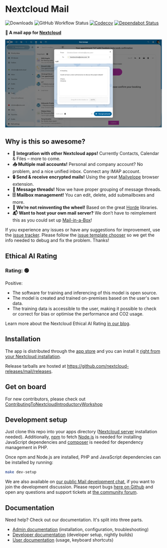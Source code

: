 # Nextcloud Mail

![Downloads](https://img.shields.io/github/downloads/nextcloud/mail/total.svg)
![GitHub Workflow Status](https://img.shields.io/github/workflow/status/nextcloud/mail/Test)
[![Codecov](https://img.shields.io/codecov/c/github/nextcloud/mail)](https://codecov.io/gh/nextcloud/mail)
[![Dependabot Status](https://api.dependabot.com/badges/status?host=github&repo=nextcloud/mail)](https://dependabot.com)

**💌 A mail app for [Nextcloud](https://nextcloud.com)**

![](screenshots/mail.png)


## Why is this so awesome?

* **🚀 Integration with other Nextcloud apps!** Currently Contacts, Calendar & Files – more to come.
* **📥 Multiple mail accounts!** Personal and company account? No problem, and a nice unified inbox. Connect any IMAP account.
* **🔒 Send & receive encrypted mails!** Using the great [Mailvelope](https://mailvelope.com) browser extension.
* **📑 Message threads!** Now we have proper grouping of message threads.
* **🗄️ Mailbox management!** You can edit, delete, add submailboxes and more.
* **🙈 We’re not reinventing the wheel!** Based on the great [Horde](https://www.horde.org) libraries.
* **📬 Want to host your own mail server?** We don’t have to reimplement this as you could set up [Mail-in-a-Box](https://mailinabox.email)!

If you experience any issues or have any suggestions for improvement, use the [issue tracker](https://github.com/nextcloud/mail/issues). Please follow the [issue template chooser](https://github.com/nextcloud/mail/issues/new/choose) so we get the info needed to debug and fix the problem. Thanks!

## Ethical AI Rating
### Rating: 🟢

Positive:
* The software for training and inferencing of this model is open source.
* The model is created and trained on-premises based on the user's own data.
* The training data is accessible to the user, making it possible to check or correct for bias or optimise the performance and CO2 usage.

Learn more about the Nextcloud Ethical AI Rating [in our blog](https://nextcloud.com/blog/nextcloud-ethical-ai-rating/).

## Installation

The app is distributed through the [app store](https://apps.nextcloud.com/apps/mail) and you can install it [right from your Nextcloud installation](https://docs.nextcloud.com/server/stable/admin_manual/apps_management.html).

Release tarballs are hosted at https://github.com/nextcloud-releases/mail/releases.

## Get on board
For new contributors, please check out [ContributingToNextcloudIntroductoryWorkshop](https://github.com/sleepypioneer/ContributingToNextcloudIntroductoryWorkshop)

## Development setup

Just clone this repo into your apps directory ([Nextcloud server](https://github.com/nextcloud/server#running-master-checkouts) installation needed). Additionally, [npm](https://www.npmjs.com/) to fetch [Node.js](https://nodejs.org/en/download/package-manager/) is needed for installing JavaScript dependencies
and [composer](https://getcomposer.org/download/) is needed for dependency management in PHP.

Once npm and Node.js are installed, PHP and JavaScript dependencies can be installed by running:
```bash
make dev-setup
```

We are also available on [our public Mail development chat](https://cloud.nextcloud.com/call/89474m7g), if you want to join the development discussion. Please report bugs [here on Github](https://github.com/nextcloud/mail/issues/new/choose) and open any questions and support tickets at [the community forum](https://help.nextcloud.com/c/apps/mail).

## Documentation

Need help? Check out our documentation. It's split into three parts.
* [Admin documentation](doc/admin.md) (installation, configuration, troubleshooting)
* [Developer documentation](doc/developer.md) (developer setup, nightly builds)
* [User documentation](doc/user.md) (usage, keyboard shortcuts)
